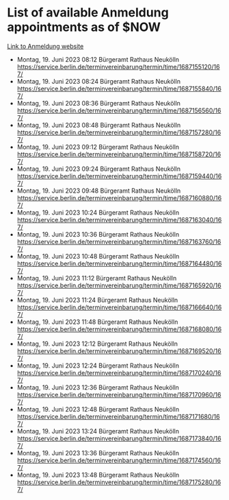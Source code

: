 # List of available Anmeldung appointments as of $NOW
[Link to Anmeldung website](https://service.berlin.de/terminvereinbarung/termin/tag.php?termin=1&anliegen[]=120686&dienstleisterlist=122210,122217,327316,122219,327312,122227,327314,122231,327346,122243,327348,122254,122252,329742,122260,329745,122262,329748,122271,327278,122273,327274,122277,327276,330436,122280,327294,122282,327290,122284,327292,122291,327270,122285,327266,122286,327264,122296,327268,150230,329760,122297,327286,122294,327284,122312,329763,122314,329775,122304,327330,122311,327334,122309,327332,317869,122281,327352,122279,329772,122283,122276,327324,122274,327326,122267,329766,122246,327318,122251,327320,122257,327322,122208,327298,122226,327300&herkunft=http%3A%2F%2Fservice.berlin.de%2Fdienstleistung%2F120686%2F)
- Montag, 19. Juni 2023 08:12 Bürgeramt Rathaus Neukölln https://service.berlin.de/terminvereinbarung/termin/time/1687155120/167/
- Montag, 19. Juni 2023 08:24 Bürgeramt Rathaus Neukölln https://service.berlin.de/terminvereinbarung/termin/time/1687155840/167/
- Montag, 19. Juni 2023 08:36 Bürgeramt Rathaus Neukölln https://service.berlin.de/terminvereinbarung/termin/time/1687156560/167/
- Montag, 19. Juni 2023 08:48 Bürgeramt Rathaus Neukölln https://service.berlin.de/terminvereinbarung/termin/time/1687157280/167/
- Montag, 19. Juni 2023 09:12 Bürgeramt Rathaus Neukölln https://service.berlin.de/terminvereinbarung/termin/time/1687158720/167/
- Montag, 19. Juni 2023 09:24 Bürgeramt Rathaus Neukölln https://service.berlin.de/terminvereinbarung/termin/time/1687159440/167/
- Montag, 19. Juni 2023 09:48 Bürgeramt Rathaus Neukölln https://service.berlin.de/terminvereinbarung/termin/time/1687160880/167/
- Montag, 19. Juni 2023 10:24 Bürgeramt Rathaus Neukölln https://service.berlin.de/terminvereinbarung/termin/time/1687163040/167/
- Montag, 19. Juni 2023 10:36 Bürgeramt Rathaus Neukölln https://service.berlin.de/terminvereinbarung/termin/time/1687163760/167/
- Montag, 19. Juni 2023 10:48 Bürgeramt Rathaus Neukölln https://service.berlin.de/terminvereinbarung/termin/time/1687164480/167/
- Montag, 19. Juni 2023 11:12 Bürgeramt Rathaus Neukölln https://service.berlin.de/terminvereinbarung/termin/time/1687165920/167/
- Montag, 19. Juni 2023 11:24 Bürgeramt Rathaus Neukölln https://service.berlin.de/terminvereinbarung/termin/time/1687166640/167/
- Montag, 19. Juni 2023 11:48 Bürgeramt Rathaus Neukölln https://service.berlin.de/terminvereinbarung/termin/time/1687168080/167/
- Montag, 19. Juni 2023 12:12 Bürgeramt Rathaus Neukölln https://service.berlin.de/terminvereinbarung/termin/time/1687169520/167/
- Montag, 19. Juni 2023 12:24 Bürgeramt Rathaus Neukölln https://service.berlin.de/terminvereinbarung/termin/time/1687170240/167/
- Montag, 19. Juni 2023 12:36 Bürgeramt Rathaus Neukölln https://service.berlin.de/terminvereinbarung/termin/time/1687170960/167/
- Montag, 19. Juni 2023 12:48 Bürgeramt Rathaus Neukölln https://service.berlin.de/terminvereinbarung/termin/time/1687171680/167/
- Montag, 19. Juni 2023 13:24 Bürgeramt Rathaus Neukölln https://service.berlin.de/terminvereinbarung/termin/time/1687173840/167/
- Montag, 19. Juni 2023 13:36 Bürgeramt Rathaus Neukölln https://service.berlin.de/terminvereinbarung/termin/time/1687174560/167/
- Montag, 19. Juni 2023 13:48 Bürgeramt Rathaus Neukölln https://service.berlin.de/terminvereinbarung/termin/time/1687175280/167/
